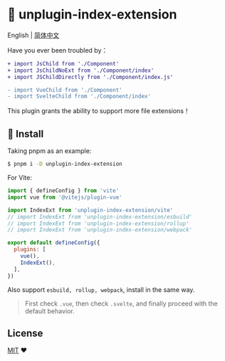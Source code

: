 # :tada: unplugin-index-extension

English | [简体中文](./README-zh.md)

Have you ever been troubled by：

```diff
+ import JsChild from './Component'
+ import JsChildNoExt from './Component/index'
+ import JSChildDirectly from './Component/index.js'

- import VueChild from './Component'
- import SvelteChild from './Component/index'
```

This plugin grants the ability to support more file extensions！

## :memo: Install

Taking pnpm as an example:

```sh
$ pnpm i -D unplugin-index-extension
```

For Vite:

```js
import { defineConfig } from 'vite'
import vue from '@vitejs/plugin-vue'

import IndexExt from 'unplugin-index-extension/vite'
// import IndexExt from 'unplugin-index-extension/esbuild'
// import IndexExt from 'unplugin-index-extension/rollup'
// import IndexExt from 'unplugin-index-extension/webpack'

export default defineConfig({
  plugins: [
    vue(),
    IndexExt(),
  ],
})
```

Also support `esbuild, rollup, webpack`, install in the same way.

> First check `.vue`, then check `.svelte`, and finally proceed with the default behavior.

## License

[MIT](./LICENSE) :heart:
